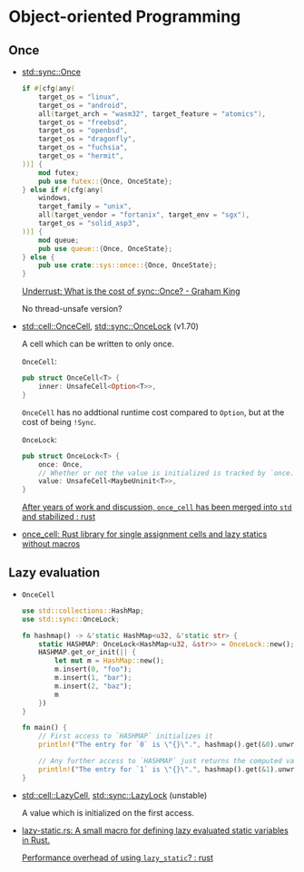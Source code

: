 # Object-oriented Programming
## Once
- [std::sync::Once](https://doc.rust-lang.org/std/sync/struct.Once.html)

  ```rust
  if #[cfg(any(
      target_os = "linux",
      target_os = "android",
      all(target_arch = "wasm32", target_feature = "atomics"),
      target_os = "freebsd",
      target_os = "openbsd",
      target_os = "dragonfly",
      target_os = "fuchsia",
      target_os = "hermit",
  ))] {
      mod futex;
      pub use futex::{Once, OnceState};
  } else if #[cfg(any(
      windows,
      target_family = "unix",
      all(target_vendor = "fortanix", target_env = "sgx"),
      target_os = "solid_asp3",
  ))] {
      mod queue;
      pub use queue::{Once, OnceState};
  } else {
      pub use crate::sys::once::{Once, OnceState};
  }
  ```

  [Underrust: What is the cost of sync::Once? - Graham King](https://darkcoding.net/software/cost-of-sync-once/)

  No thread-unsafe version?

- [std::cell::OnceCell](https://doc.rust-lang.org/stable/std/cell/struct.OnceCell.html), [std::sync::OnceLock](https://doc.rust-lang.org/stable/std/sync/struct.OnceLock.html) (v1.70)

  A cell which can be written to only once.

  `OnceCell`:
  ```rust
  pub struct OnceCell<T> {
      inner: UnsafeCell<Option<T>>,
  }
  ```
  `OnceCell` has no addtional runtime cost compared to `Option`, but at the cost of being `!Sync`.

  `OnceLock`:
  ```rust
  pub struct OnceLock<T> {
      once: Once,
      // Whether or not the value is initialized is tracked by `once.is_completed()`.
      value: UnsafeCell<MaybeUninit<T>>,
  }
  ```

  [After years of work and discussion, `once_cell` has been merged into `std` and stabilized : rust](https://www.reddit.com/r/rust/comments/126qaai/after_years_of_work_and_discussion_once_cell_has/)

- [once_cell: Rust library for single assignment cells and lazy statics without macros](https://github.com/matklad/once_cell)

## Lazy evaluation 
- `OnceCell`

  ```rust
  use std::collections::HashMap;
  use std::sync::OnceLock;

  fn hashmap() -> &'static HashMap<u32, &'static str> {
      static HASHMAP: OnceLock<HashMap<u32, &str>> = OnceLock::new();
      HASHMAP.get_or_init(|| {
          let mut m = HashMap::new();
          m.insert(0, "foo");
          m.insert(1, "bar");
          m.insert(2, "baz");
          m
      })
  }

  fn main() {
      // First access to `HASHMAP` initializes it
      println!("The entry for `0` is \"{}\".", hashmap().get(&0).unwrap());

      // Any further access to `HASHMAP` just returns the computed value
      println!("The entry for `1` is \"{}\".", hashmap().get(&1).unwrap());
  }
  ```

- [std::cell::LazyCell](https://doc.rust-lang.org/std/cell/struct.LazyCell.html), [std::sync::LazyLock](https://doc.rust-lang.org/std/sync/struct.LazyLock.html) (unstable)

  A value which is initialized on the first access.

- [lazy-static.rs: A small macro for defining lazy evaluated static variables in Rust.](https://github.com/rust-lang-nursery/lazy-static.rs)

  [Performance overhead of using `lazy_static`? : rust](https://www.reddit.com/r/rust/comments/me5mmj/performance_overhead_of_using_lazy_static/)